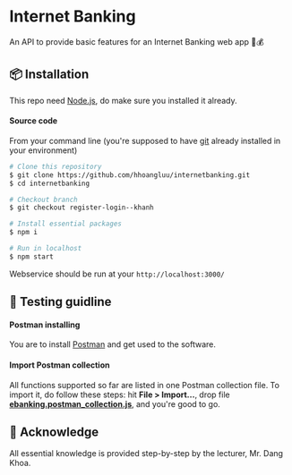 # Internet Banking
An API to provide basic features for an Internet Banking web app 💸💰

## 📦 Installation
This repo need [Node.js](https://nodejs.org/en/), do make sure you installed it already.

#### Source code
From your command line (you're supposed to have [git](https://git-scm.com/) already installed in your environment)
```bash
# Clone this repository
$ git clone https://github.com/hhoangluu/internetbanking.git
$ cd internetbanking

# Checkout branch
$ git checkout register-login--khanh

# Install essential packages
$ npm i

# Run in localhost
$ npm start
```
Webservice should be run at your `http://localhost:3000/`

## 🧪 Testing guidline

#### Postman installing
You are to install [Postman](https://www.postman.com/) and get used to the software.

#### Import Postman collection
All functions supported so far are listed in one Postman collection file. To import it, do follow these steps: hit **File > Import...**, drop file [**ebanking.postman_collection.js**](https://github.com/hhoangluu/internetbanking/blob/register-login--khanh/ebanking.postman_collection.json), and you're good to go.

## 🙏 Acknowledge
All essential knowledge is provided step-by-step by the lecturer, Mr. Dang Khoa.
